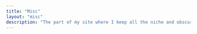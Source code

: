 ```yaml
---
title: "Misc"
layout: "misc"
description: "The part of my site where I keep all the niche and obscure pages!"
---
```

